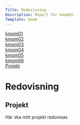 ```yaml
---
Title: Redovisning
Description: Report for kmom02.
Template: kmom
---
```


<div class="menu">
<a href="kmom01">kmom01</a><br>
<a href="kmom02">kmom02</a><br>
<a href="kmom03">kmom03</a><br>
<a href="kmom04">kmom04</a><br>
<a href="kmom05">kmom05</a><br>
<a href="kmom06">kmom06</a><br>
<a href="kmom10">Projekt</a><br>
</div>

<div class="answers">
<h1 class="rubrik">Redovisning </h1>

<h2>Projekt</h2>

<p>Här ska mitt projekt redovisas</p>
</div>

